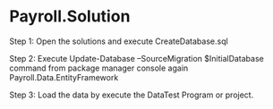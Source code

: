 # Payroll.Solution

Step 1: Open the solutions and execute CreateDatabase.sql

Step 2: Execute Update-Database –SourceMigration $InitialDatabase  command from package manager console again Payroll.Data.EntityFramework

Step 3: Load the data by execute the DataTest Program or project.
